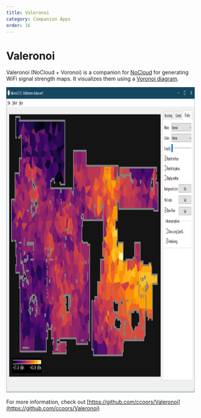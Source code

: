 ```yaml
---
title: Valeronoi
category: Companion Apps
order: 16
---
```

# Valeronoi

Valeronoi (NoCloud + Voronoi) is a companion for [NoCloud](https://Valetudo.Cloud) for generating WiFi signal strength maps. It visualizes them using a [Voronoi diagram](https://en.wikipedia.org/wiki/Voronoi_diagram).

<img src="./img/valeronoi.png" alt="image" width="1324" height="813">


For more information, check out [https://github.com/ccoors/Valeronoi](https://github.com/ccoors/Valeronoi)
